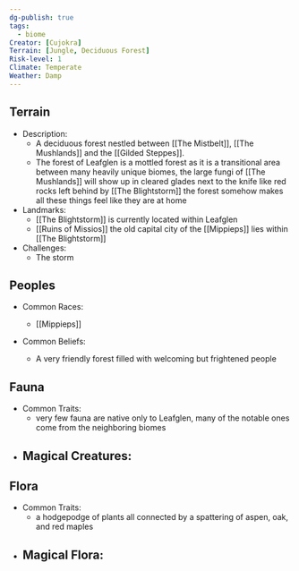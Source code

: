 ```yaml
---
dg-publish: true
tags:
  - biome
Creator: [Cujokra]
Terrain: [Jungle, Deciduous Forest]
Risk-level: 1
Climate: Temperate
Weather: Damp
---
```

## Terrain
- Description:
	- A deciduous forest nestled between [[The Mistbelt]], [[The Mushlands]] and the [[Gilded Steppes]].
	- The forest of Leafglen is a mottled forest as it is a transitional area between many heavily unique biomes, the large fungi of [[The Mushlands]] will show up in cleared glades next to the knife like red rocks left behind by [[The Blightstorm]] the forest somehow makes all these things feel like they are at home 
- Landmarks:
	- [[The Blightstorm]] is currently located within Leafglen
	- [[Ruins of Missios]] the old capital city of the [[Mippieps]] lies within [[The Blightstorm]]
- Challenges:
	- The storm
##  Peoples
- Common Races:
	-  [[Mippieps]]

- Common Beliefs:
	-  A very friendly forest filled with welcoming but frightened people
## Fauna
- Common Traits:
	-  very few fauna are native only to Leafglen, many of the notable ones come from the neighboring biomes
- Magical Creatures:
	- 
## Flora
- Common Traits:
	-  a hodgepodge of plants all connected by a spattering of aspen, oak, and red maples 
- Magical Flora:
	- 